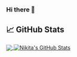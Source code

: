### Hi there 👋

<!-- [![GitHub Stats](https://github-readme-stats.vercel.app/api?username=nikitarubocki)](https://github.com/anuraghazra/github-readme-stats) -->

## &#x1f4c8; GitHub Stats

<a href="https://github.com/NikitaRubocki/NikitaRubocki">
  <img align="center" src="https://github-readme-stats.vercel.app/api/top-langs/?username=NikitaRubocki&title_color=ffffff&text_color=c9cacc&icon_color=2bbc8a&bg_color=1d1f21&langs_count=5" />
</a>
<a href="https://github.com/NikitaRubocki/NikitaRubocki">
  <img align="center" src="https://github-readme-stats.vercel.app/api?username=NikitaRubocki&show_icons=true&line_height=27&count_private=true&title_color=ffffff&text_color=c9cacc&icon_color=2bbc8a&bg_color=1d1f21" alt="Nikita's GitHub Stats" />
</a>

<!--
**NikitaRubocki/nikitarubocki** is a ✨ _special_ ✨ repository because its `README.md` (this file) appears on your GitHub profile.

Here are some ideas to get you started:

- 🔭 I’m currently working on ...
- 🌱 I’m currently learning ...
- 👯 I’m looking to collaborate on ...
- 🤔 I’m looking for help with ...
- 💬 Ask me about ...
- 📫 How to reach me: ...
- 😄 Pronouns: ...
- ⚡ Fun fact: ...
-->
